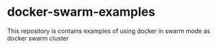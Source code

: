 # docker-swarm-examples
This repository is contains examples of using docker in swarm mode as docker swarm cluster
